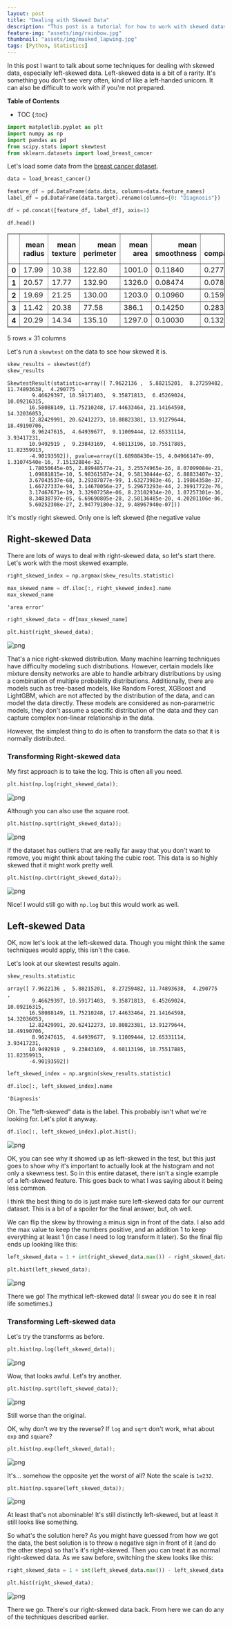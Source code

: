 ```yaml
---
layout: post
title: "Dealing with Skewed Data"
description: "This post is a tutorial for how to work with skewed datasets, especially left-skewed ones."
feature-img: "assets/img/rainbow.jpg"
thumbnail: "assets/img/masked_lapwing.jpg"
tags: [Python, Statistics]
---
```


In this post I want to talk about some techniques for dealing with skewed data, especially left-skewed data. Left-skewed data is a bit of a rarity. It's something you don't see very often, kind of like a left-handed unicorn. It can also be difficult to work with if you're not prepared.

<b>Table of Contents</b>
* TOC
{:toc}

```python
import matplotlib.pyplot as plt
import numpy as np
import pandas as pd
from scipy.stats import skewtest
from sklearn.datasets import load_breast_cancer
```

Let's load some data from the [breast cancer dataset](https://archive.ics.uci.edu/ml/datasets/breast+cancer).


```python
data = load_breast_cancer()

feature_df = pd.DataFrame(data.data, columns=data.feature_names)
label_df = pd.DataFrame(data.target).rename(columns={0: "Diagnosis"})

df = pd.concat([feature_df, label_df], axis=1)
```


```python
df.head()
```




<div>
<style scoped>
    .dataframe tbody tr th:only-of-type {
        vertical-align: middle;
    }

    .dataframe tbody tr th {
        vertical-align: top;
    }

    .dataframe thead th {
        text-align: right;
    }
</style>
<table border="1" class="dataframe">
  <thead>
    <tr style="text-align: right;">
      <th></th>
      <th>mean radius</th>
      <th>mean texture</th>
      <th>mean perimeter</th>
      <th>mean area</th>
      <th>mean smoothness</th>
      <th>mean compactness</th>
      <th>mean concavity</th>
      <th>mean concave points</th>
      <th>mean symmetry</th>
      <th>mean fractal dimension</th>
      <th>...</th>
      <th>worst texture</th>
      <th>worst perimeter</th>
      <th>worst area</th>
      <th>worst smoothness</th>
      <th>worst compactness</th>
      <th>worst concavity</th>
      <th>worst concave points</th>
      <th>worst symmetry</th>
      <th>worst fractal dimension</th>
      <th>Diagnosis</th>
    </tr>
  </thead>
  <tbody>
    <tr>
      <th>0</th>
      <td>17.99</td>
      <td>10.38</td>
      <td>122.80</td>
      <td>1001.0</td>
      <td>0.11840</td>
      <td>0.27760</td>
      <td>0.3001</td>
      <td>0.14710</td>
      <td>0.2419</td>
      <td>0.07871</td>
      <td>...</td>
      <td>17.33</td>
      <td>184.60</td>
      <td>2019.0</td>
      <td>0.1622</td>
      <td>0.6656</td>
      <td>0.7119</td>
      <td>0.2654</td>
      <td>0.4601</td>
      <td>0.11890</td>
      <td>0</td>
    </tr>
    <tr>
      <th>1</th>
      <td>20.57</td>
      <td>17.77</td>
      <td>132.90</td>
      <td>1326.0</td>
      <td>0.08474</td>
      <td>0.07864</td>
      <td>0.0869</td>
      <td>0.07017</td>
      <td>0.1812</td>
      <td>0.05667</td>
      <td>...</td>
      <td>23.41</td>
      <td>158.80</td>
      <td>1956.0</td>
      <td>0.1238</td>
      <td>0.1866</td>
      <td>0.2416</td>
      <td>0.1860</td>
      <td>0.2750</td>
      <td>0.08902</td>
      <td>0</td>
    </tr>
    <tr>
      <th>2</th>
      <td>19.69</td>
      <td>21.25</td>
      <td>130.00</td>
      <td>1203.0</td>
      <td>0.10960</td>
      <td>0.15990</td>
      <td>0.1974</td>
      <td>0.12790</td>
      <td>0.2069</td>
      <td>0.05999</td>
      <td>...</td>
      <td>25.53</td>
      <td>152.50</td>
      <td>1709.0</td>
      <td>0.1444</td>
      <td>0.4245</td>
      <td>0.4504</td>
      <td>0.2430</td>
      <td>0.3613</td>
      <td>0.08758</td>
      <td>0</td>
    </tr>
    <tr>
      <th>3</th>
      <td>11.42</td>
      <td>20.38</td>
      <td>77.58</td>
      <td>386.1</td>
      <td>0.14250</td>
      <td>0.28390</td>
      <td>0.2414</td>
      <td>0.10520</td>
      <td>0.2597</td>
      <td>0.09744</td>
      <td>...</td>
      <td>26.50</td>
      <td>98.87</td>
      <td>567.7</td>
      <td>0.2098</td>
      <td>0.8663</td>
      <td>0.6869</td>
      <td>0.2575</td>
      <td>0.6638</td>
      <td>0.17300</td>
      <td>0</td>
    </tr>
    <tr>
      <th>4</th>
      <td>20.29</td>
      <td>14.34</td>
      <td>135.10</td>
      <td>1297.0</td>
      <td>0.10030</td>
      <td>0.13280</td>
      <td>0.1980</td>
      <td>0.10430</td>
      <td>0.1809</td>
      <td>0.05883</td>
      <td>...</td>
      <td>16.67</td>
      <td>152.20</td>
      <td>1575.0</td>
      <td>0.1374</td>
      <td>0.2050</td>
      <td>0.4000</td>
      <td>0.1625</td>
      <td>0.2364</td>
      <td>0.07678</td>
      <td>0</td>
    </tr>
  </tbody>
</table>
<p>5 rows × 31 columns</p>
</div>



Let's run a `skewtest` on the data to see how skewed it is.


```python
skew_results = skewtest(df)
skew_results
```




    SkewtestResult(statistic=array([ 7.9622136 ,  5.88215201,  8.27259482, 11.74893638,  4.290775  ,
            9.46629397, 10.59171403,  9.35871813,  6.45269024, 10.09216315,
           16.58088149, 11.75210248, 17.44633464, 21.14164598, 14.32036053,
           12.82429991, 20.62412273, 10.80823381, 13.91279644, 18.49190706,
            8.96247615,  4.64939677,  9.11009444, 12.65331114,  3.93417231,
           10.9492919 ,  9.23843169,  4.60113196, 10.75517885, 11.82359913,
           -4.90193592]), pvalue=array([1.68988430e-15, 4.04966147e-09, 1.31074540e-16, 7.15132884e-32,
           1.78050645e-05, 2.89948577e-21, 3.25574965e-26, 8.07099084e-21,
           1.09881815e-10, 5.98361587e-24, 9.58130444e-62, 6.88833407e-32,
           3.67043537e-68, 3.29387877e-99, 1.63273983e-46, 1.19864358e-37,
           1.66727337e-94, 3.14670056e-27, 5.29673293e-44, 2.39917722e-76,
           3.17467671e-19, 3.32907258e-06, 8.23102934e-20, 1.07257301e-36,
           8.34838797e-05, 6.69690805e-28, 2.50136485e-20, 4.20201106e-06,
           5.60252308e-27, 2.94779180e-32, 9.48967940e-07]))



It's mostly right skewed. Only one is left skewed (the negative value

## Right-skewed Data

There are lots of ways to deal with right-skewed data, so let's start there. Let's work with the most skewed example.


```python
right_skewed_index = np.argmax(skew_results.statistic)
```


```python
max_skewed_name = df.iloc[:, right_skewed_index].name
max_skewed_name
```




    'area error'




```python
right_skewed_data = df[max_skewed_name]
```


```python
plt.hist(right_skewed_data);
```


    
![png](2023-01-11-dealing-with-skewed-data_files/2023-01-11-dealing-with-skewed-data_14_0.png)
    


That's a nice right-skewed distribution. Many machine learning techniques have difficulty modeling such distributions. However, certain models like mixture density networks are able to handle arbitrary distributions by using a combination of multiple probability distributions. Additionally, there are models such as tree-based models, like Random Forest, XGBoost and LightGBM, which are not affected by the distribution of the data, and can model the data directly. These models are considered as non-parametric models, they don't assume a specific distribution of the data and they can capture complex non-linear relationship in the data.

However, the simplest thing to do is often to transform the data so that it is normally distributed.

### Transforming Right-skewed data

My first approach is to take the log. This is often all you need.


```python
plt.hist(np.log(right_skewed_data));
```


    
![png](2023-01-11-dealing-with-skewed-data_files/2023-01-11-dealing-with-skewed-data_19_0.png)
    


Although you can also use the square root.


```python
plt.hist(np.sqrt(right_skewed_data));
```


    
![png](2023-01-11-dealing-with-skewed-data_files/2023-01-11-dealing-with-skewed-data_21_0.png)
    


If the dataset has outliers that are really far away that you don't want to remove, you might think about taking the cubic root. This data is so highly skewed that it might work pretty well.


```python
plt.hist(np.cbrt(right_skewed_data));
```


    
![png](2023-01-11-dealing-with-skewed-data_files/2023-01-11-dealing-with-skewed-data_23_0.png)
    


Nice! I would still go with `np.log` but this would work as well.

## Left-skewed Data

OK, now let's look at the left-skewed data. Though you might think the same techniques would apply, this isn't the case.

Let's look at our skewtest results again.


```python
skew_results.statistic
```




    array([ 7.9622136 ,  5.88215201,  8.27259482, 11.74893638,  4.290775  ,
            9.46629397, 10.59171403,  9.35871813,  6.45269024, 10.09216315,
           16.58088149, 11.75210248, 17.44633464, 21.14164598, 14.32036053,
           12.82429991, 20.62412273, 10.80823381, 13.91279644, 18.49190706,
            8.96247615,  4.64939677,  9.11009444, 12.65331114,  3.93417231,
           10.9492919 ,  9.23843169,  4.60113196, 10.75517885, 11.82359913,
           -4.90193592])




```python
left_skewed_index = np.argmin(skew_results.statistic)
```


```python
df.iloc[:, left_skewed_index].name
```




    'Diagnosis'



Oh. The "left-skewed" data is the label. This probably isn't what we're looking for. Let's plot it anyway.


```python
df.iloc[:, left_skewed_index].plot.hist();
```


    
![png](2023-01-11-dealing-with-skewed-data_files/2023-01-11-dealing-with-skewed-data_32_0.png)
    


OK, you can see why it showed up as left-skewed in the test, but this just goes to show why it's important to actually look at the histogram and not only a skewness test. So in this entire dataset, there isn't a single example of a left-skewed feature. This goes back to what I was saying about it being less common.

I think the best thing to do is just make sure left-skewed data for our current dataset. This is a bit of a spoiler for the final answer, but, oh well.

We can flip the skew by throwing a minus sign in front of the data. I also add the max value to keep the numbers positive, and an addition 1 to keep everything at least 1 (in case I need to log transform it later). So the final flip ends up looking like this:


```python
left_skewed_data = 1 + int(right_skewed_data.max()) - right_skewed_data
```


```python
plt.hist(left_skewed_data);
```


    
![png](2023-01-11-dealing-with-skewed-data_files/2023-01-11-dealing-with-skewed-data_37_0.png)
    


There we go! The mythical left-skewed data! (I swear you do see it in real life sometimes.)

### Transforming Left-skewed data

Let's try the transforms as before.


```python
plt.hist(np.log(left_skewed_data));
```


    
![png](2023-01-11-dealing-with-skewed-data_files/2023-01-11-dealing-with-skewed-data_40_0.png)
    


Wow, that looks awful. Let's try another.


```python
plt.hist(np.sqrt(left_skewed_data));
```


    
![png](2023-01-11-dealing-with-skewed-data_files/2023-01-11-dealing-with-skewed-data_42_0.png)
    


Still worse than the original.

OK, why don't we try the reverse? If `log` and `sqrt` don't work, what about `exp` and `square`?


```python
plt.hist(np.exp(left_skewed_data));
```


    
![png](2023-01-11-dealing-with-skewed-data_files/2023-01-11-dealing-with-skewed-data_45_0.png)
    


It's... somehow the opposite yet the worst of all? Note the scale is `1e232`.


```python
plt.hist(np.square(left_skewed_data));
```


    
![png](2023-01-11-dealing-with-skewed-data_files/2023-01-11-dealing-with-skewed-data_47_0.png)
    


At least that's not abominable! It's still distinctly left-skewed, but at least it still looks like something.

So what's the solution here? As you might have guessed from how we got the data, the best solution is to throw a negative sign in front of it (and do the other steps) so that's it's right-skewed. Then you can treat it as normal right-skewed data. As we saw before, switching the skew looks like this:


```python
right_skewed_data = 1 + int(left_skewed_data.max()) - left_skewed_data
```


```python
plt.hist(right_skewed_data);
```


    
![png](2023-01-11-dealing-with-skewed-data_files/2023-01-11-dealing-with-skewed-data_51_0.png)
    


There we go. There's our right-skewed data back. From here we can do any of the techniques described earlier.
